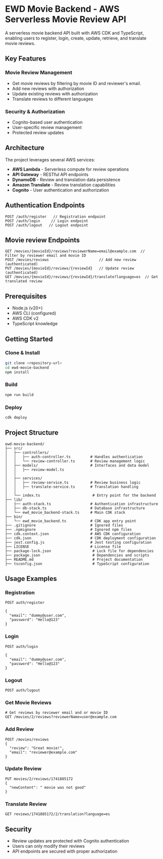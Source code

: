 # EWD Movie Backend - AWS Serverless Movie Review API

A serverless movie backend API built with AWS CDK and TypeScript, enabling users to register, login, create, update, retrieve, and translate movie reviews.

## Key Features
### Movie Review Management
- Get movie reviews by filtering by movie ID and reviewer's email.
- Add new reviews with authorization
- Update existing reviews with authorization
- Translate reviews to different languages

### Security & Authorization
- Cognito-based user authentication
- User-specific review management
- Protected review updates

## Architecture
The project leverages several AWS services:
- **AWS Lambda** - Serverless compute for review operations
- **API Gateway** - RESTful API endpoints
- **DynamoDB** - Review and translation data persistence
- **Amazon Translate** - Review translation capabilities
- **Cognito** - User authentication and authorization

## Authentication Endpoints
```http
POST /auth/register   // Registration endpoint
POST /auth/login     // Login endpoint
POST /auth/logout   // Logout endpoint
```

## Movie review Endpoints
```http
GET /movies/{movieId}/reviews?reviewerName=email@example.com  // Filter by reviewer email and movie ID
POST /movies/reviews                       // Add new review (authenticated)
PUT /movies/{movieId}/reviews/{reviewId}   // Update review (authenticated)
GET /movies/{movieId}/reviews/{reviewId}/translate?language=es  // Get translated review
```

## Prerequisites
- Node.js (v20+)
- AWS CLI (configured)
- AWS CDK v2
- TypeScript knowledge

## Getting Started
### Clone & Install
```sh
git clone <repository-url>
cd ewd-movie-backend
npm install
```

### Build
```sh
npm run build
```

### Deploy
```sh
cdk deploy
```

## Project Structure
```
ewd-movie-backend/
├── src/
│   ├── controllers/
│   │   ├── auth-controller.ts         # Handles authentication
│   │   └── review-controller.ts       # Review management logic
│   ├── models/                        # Interfaces and data model
│   │   ├── review-model.ts
│   │   
│   ├── services/
│   │   ├── review-service.ts          # Review business logic
│   │   ├── translate-service.ts       # Translation handling
│   │   
│   └── index.ts                        # Entry point for the backend
├── lib/
│   ├── auth-stack.ts                  # Authentication infrastructure
│   ├── db-stack.ts                    # Database infrastructure
│   └── ewd_movie_backend-stack.ts     # Main CDK stack
├── bin/
│   └── ewd_movie_backend.ts           # CDK app entry point
├── .gitignore                         # Ignored files
├── .npmignore                         # Ignored npm files
├── cdk.context.json                   # AWS CDK configuration
├── cdk.json                           # CDK deployment configuration
├── jest.config.js                     # Jest testing configuration
├── LICENSE                            # License file
├── package-lock.json                   # Lock file for dependencies
├── package.json                        # Dependencies and scripts
├── README.md                           # Project documentation
├── tsconfig.json                       # TypeScript configuration

```
## Usage Examples

### Registration
```http
POST auth/register

{
  "email": "dummy@user.com",
  "password": "Hello@123"
}
```

### Login
```http
POST auth/login

{
  "email": "dummy@user.com",
  "password": "Hello@123"
}
```

### Logout
```http
POST auth/logout
```

### Get Movie Reviews
```http
# Get reviews by reviewer email and or movie ID
GET /movies/2/reviews?reviewerName=user@example.com
```

### Add Review
```http
POST /movies/reviews
{
  "review": "Great movie!",
  "email": "reviewer@example.com"
}
```

### Update Review
```http
PUT movies/2/reviews/1741885172
{
  "newContent": " movie was not good"
}
```

### Translate Review
```http
GET reviews/1741885172/2/translation?language=es
```


## Security
- Review updates are protected with Cognito authentication
- Users can only modify their reviews
- API endpoints are secured with proper authorization
